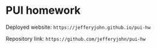 # PUI homework

Deployed website: `https://jefferyjohn.github.io/pui-hw`

Repository link: `https://github.com/jefferyjohn/pui-hw`
